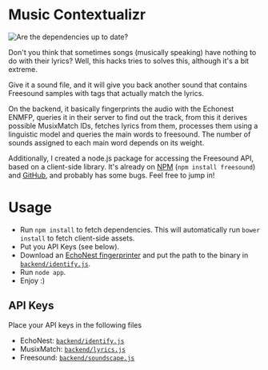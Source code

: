 Music Contextualizr
===================

![Are the dependencies up to date?](https://david-dm.org/lemonzi/MusicContextualizer.png)

Don't you think that sometimes songs (musically speaking) have nothing to do with their lyrics? Well, this hacks tries to solves this, although it's a bit extreme.

Give it a sound file, and it will give you back another sound that contains Freesound samples with tags that actually match the lyrics.

On the backend, it basically fingerprints the audio with the Echonest ENMFP, queries it in their server to find out the track, from this it derives possible MusixMatch IDs, fetches lyrics from them, processes them using a linguistic model and queries the main words to freesound. The number of sounds assigned to each main word depends on its weight.

Additionally, I created a node.js package for accessing the Freesound API, based on a client-side library. It's already on [NPM](https://npmjs.org/package/freesound) (`npm install freesound`) and [GitHub](https://github.com/lemonzi/freesound.js), and probably has some bugs. Feel free to jump in!

Usage
=====

* Run `npm install` to fetch dependencies. This will automatically run `bower install` to fetch client-side assets.
* Put you API Keys (see below).
* Download an [EchoNest fingerprinter](http://developer.echonest.com/downloads/license) and put the path to the binary in [`backend/identify.js`](backend/identify.js).
* Run `node app`.
* Enjoy :)

API Keys
--------

Place your API keys in the following files

* EchoNest: [`backend/identify.js`](backend/identify.js)
* MusixMatch: [`backend/lyrics.js`](backend/lyrics.js)
* Freesound: [`backend/soundscape.js`](backend/soundscape.js)

